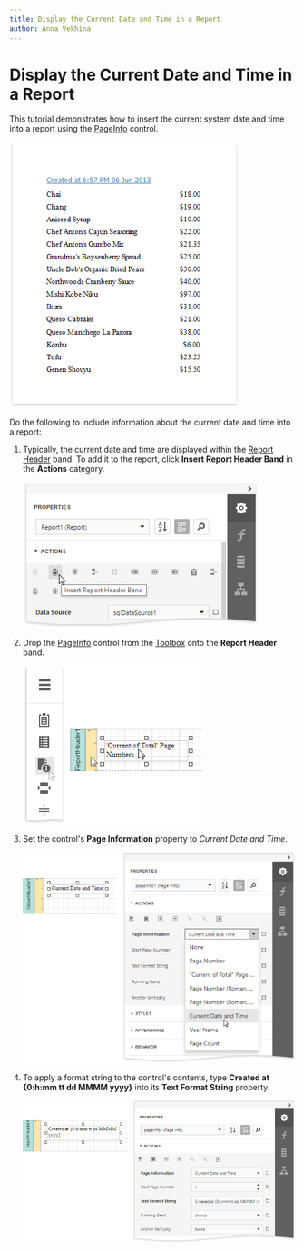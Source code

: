 ```yaml
---
title: Display the Current Date and Time in a Report
author: Anna Vekhina
---
```

# Display the Current Date and Time in a Report

This tutorial demonstrates how to insert the current system date and time into a report using the [PageInfo](..\use-report-elements\use-basic-report-controls\page-info.md) control.

![](../../../images/eurd-web-insert-datetime-result.png)

Do the following to include information about the current date and time into a report:

1. Typically, the current date and time are displayed within the [Report Header](..\introduction-to-banded-reports.md) band. To add it to the report,  click **Insert Report Header Band** in the **Actions** category.
	
	![](../../../images/eurd-web-insert-datetime-add-reportheader-band.png)
2. Drop the [PageInfo](..\use-report-elements\use-basic-report-controls\page-info.md) control from the [Toolbox](..\report-designer-tools\toolbox.md) onto the **Report Header** band.
	
	![](../../../images/eurd-web-insert-date-time-add-pageinfo.png)
3. Set the control's **Page Information** property to *Current Date and Time*.
	
	![](../../../images/eurd-web-insert-datetime-set-pageinfo.png)
4. To apply a format string to the control's contents, type **Created at {0:h:mm tt dd MMMM yyyy}** into its **Text Format String** property.
	
	![](../../../images/eurd-web-insert-datetime-set-formatstring.png)